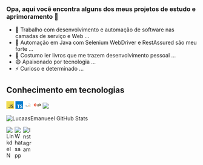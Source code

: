 ### Opa, aqui você encontra alguns dos meus projetos de estudo e aprimoramento 👋

- 🔭 Trabalho com desenvolvimento e automação de software nas camadas de serviço e Web ...
- :brain: Automação em Java com Selenium WebDriver e RestAssured são meu forte ...
- 💬 Costumo ler livros que me trazem desenvolvimento pessoal ...
- 😄 Apaixonado por tecnologia ...
- ⚡ Curioso e determinado ...


## Conhecimento em tecnologias

<code><img height="20" src="https://raw.githubusercontent.com/github/explore/80688e429a7d4ef2fca1e82350fe8e3517d3494d/topics/javascript/javascript.png"></code>
<code><img height="20" src="https://raw.githubusercontent.com/github/explore/80688e429a7d4ef2fca1e82350fe8e3517d3494d/topics/typescript/typescript.png"></code>
<code><img height="20" src="https://raw.githubusercontent.com/github/explore/80688e429a7d4ef2fca1e82350fe8e3517d3494d/topics/mysql/mysql.png"></code>
<code><img height="20" src="https://raw.githubusercontent.com/github/explore/80688e429a7d4ef2fca1e82350fe8e3517d3494d/topics/git/git.png"></code>
<code><img height="20" src="https://camo.githubusercontent.com/3220bf0ac0ab62fd72ebe46f2317e16a9daf3f90b7c066bcd6589f0181c113f9/68747470733a2f2f63646e2e776f726c64766563746f726c6f676f2e636f6d2f6c6f676f732f6a6176612e737667"></code>

![LucaasEmanueel GitHub Stats](https://github-readme-stats.vercel.app/api?username=LucaasEmanueel&show_icons=true)

<a target="_blank" href="https://www.linkedin.com/in/lucas-emanuel/">
  <img align="left" alt="LinkdeIN" width="22px" src="https://cdn.jsdelivr.net/npm/simple-icons@v3/icons/linkedin.svg" />
</a>
<a target="_blank" href="https://api.whatsapp.com/send?phone=5583991206898">
  <img align="left" alt="Whatsapp" width="22px" src="https://cdn.jsdelivr.net/npm/simple-icons@v3/icons/whatsapp.svg" />
</a>
<a target="_blank" href="https://www.instagram.com/lucaasemanueel/">
  <img align="left" alt="Instagram" width="22px" src="https://cdn.jsdelivr.net/npm/simple-icons@v3/icons/instagram.svg" />
</a>
